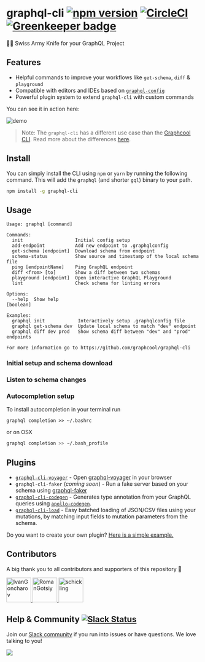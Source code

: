 # graphql-cli [![npm version](https://badge.fury.io/js/graphql-cli.svg)](https://badge.fury.io/js/graphql-cli) [![CircleCI](https://circleci.com/gh/graphcool/graphql-cli.svg?style=shield)](https://circleci.com/gh/graphcool/graphql-cli) [![Greenkeeper badge](https://badges.greenkeeper.io/graphcool/graphql-cli.svg)](https://greenkeeper.io/)

🔪🥒 Swiss Army Knife for your GraphQL Project

## Features

- Helpful commands to improve your workflows like `get-schema`, `diff` & `playground`
- Compatible with editors and IDEs based on [`graphql-config`](https://github.com/graphcool/graphql-config)
- Powerful plugin system to extend `graphql-cli` with custom commands

You can see it in action here:

![demo](http://imgur.com/0kuqZFY.gif)

> Note: The `graphql-cli` has a different use case than the [Graphcool CLI](https://docs-next.graph.cool/reference/graphcool-cli/overview-zboghez5go). Read more about the differences [here](https://docs-next.graph.cool/faq/other-reob2ohph7/#whats-the-difference-between-the-graphcool-cli-and-the-graphql-cli).

## Install

You can simply install the CLI using `npm` or `yarn` by running the following command. This will add the `graphql` (and shorter `gql`) binary to your path.

```sh
npm install -g graphql-cli
```


## Usage
```
Usage: graphql [command]

Commands:
  init                   Initial config setup
  add-endpoint           Add new endpoint to .graphqlconfig
  get-schema [endpoint]  Download schema from endpoint
  schema-status          Show source and timestamp of the local schema file
  ping [endpointName]    Ping GraphQL endpoint
  diff <from> [to]       Show a diff between two schemas
  playground [endpoint]  Open interactive GraphQL Playground
  lint                   Check schema for linting errors

Options:
  --help  Show help                                                    [boolean]

Examples:
  graphql init            Interactively setup .graphqlconfig file
  graphql get-schema dev  Update local schema to match "dev" endpoint
  graphql diff dev prod   Show schema diff between "dev" and "prod" endpoints

For more information go to https://github.com/graphcool/graphql-cli
```

### Initial setup and schema download

### Listen to schema changes

### Autocompletion setup
To install autocompletion in your terminal run

```
graphql completion >> ~/.bashrc
```

or on OSX

```sh
graphql completion >> ~/.bash_profile
```

## Plugins

- [`graphql-cli-voyager`](https://github.com/graphcool/graphql-cli-voyager) - Open [graphql-voyager](https://github.com/APIs-guru/graphql-voyager) in your browser
- `graphql-cli-faker` (*coming soon*) - Run a fake server based on your schema using [graphql-faker](https://github.com/APIs-guru/graphql-faker)
- [`graphql-cli-codegen`](https://github.com/rricard/graphql-cli-codegen) - Generates type annotation from your GraphQL queries using [`apollo-codegen`](https://github.com/apollographql/apollo-codegen).
- [`graphql-cli-load`](https://github.com/neo4j-graphql/graphql-cli-load) - Easy batched loading of JSON/CSV files using your mutations, by matching input fields to mutation parameters from the schema.

Do you want to create your own plugin? [Here is a simple example.](plugin-example)


## Contributors

A big thank you to all contributors and supporters of this repository 💚

<a href="https://github.com/IvanGoncharov/" target="_blank">
  <img src="https://github.com/IvanGoncharov.png?size=64" width="64" height="64" alt="IvanGoncharov">
</a>
<a href="https://github.com/RomanGotsiy/" target="_blank">
  <img src="https://github.com/RomanGotsiy.png?size=64" width="64" height="64" alt="RomanGotsiy">
</a>
<a href="https://github.com/schickling/" target="_blank">
  <img src="https://github.com/schickling.png?size=64" width="64" height="64" alt="schickling">
</a>


## Help & Community [![Slack Status](https://slack.graph.cool/badge.svg)](https://slack.graph.cool)

Join our [Slack community](http://slack.graph.cool/) if you run into issues or have questions. We love talking to you!

![](http://i.imgur.com/5RHR6Ku.png)
